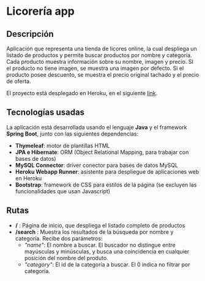 # Licorería app

## Descripción

Aplicación que representa una tienda de licores online, la cual despliega un listado de productos y permite buscar productos por nombre y categoría. Cada producto muestra información sobre su nombre, imagen y precio. SI el producto no tiene imagen, se muestra una imagen por defecto. Si el producto posee descuento, se muestra el precio original tachado y el precio de oferta.

El proyecto está desplegado en Heroku, en el siguiente [link](http://obscure-beyond-42065.herokuapp.com). 

## Tecnologías usadas

La aplicación está desarrollada usando el lenguaje **Java** y el framework **Spring Boot**, junto con las siguientes dependencias:

- **Thymeleaf**: motor de plantillas HTML
- **JPA e Hibernate**: ORM (Object Relational Mapping, para trabajar con bases de datos)
- **MySQL Connector**: driver conector para bases de datos MySQL
- **Heroku Webapp Runner**: asistente para despliegue de aplicaciones web en Heroku
- **Bootstrap**: framework de CSS para estilos de la página (se excluyen las funcionalidades que usan Javascript)

## Rutas

- **/** : Página de inicio, que despliega el listado completo de productos
- **/search** : Muestra los resultados de la búsqueda por nombre y categoría. Recibe dos parámetros:
    - *"name"*: El nombre a buscar. El buscador no distingue entre mayúsculas y minúsculas, y busca una coincidencia en cualquier posición del nombre del produto.
    - *"category"*: El id de la categoría a buscar. El 0 indica no filtrar por categoría.
